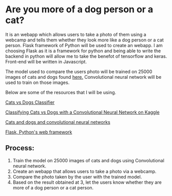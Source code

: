 
# Are you more of a dog person or a cat? 


It is an webapp which allows users to take a photo of them using a webcamp and tells them whether they look more like a dog person or a cat person. Flask framework of Python will be used 
to create an webapp. I am choosing Flask as it is a framework for python and being able to write the backend in python will allow me to take the benefot of tensorflow and keras. Front-end will be written in Javascript.

The model used to compare the users photo will be trained on 25000 images of cats and dogs found [here.](https://www.kaggle.com/c/dogs-vs-cats) Convolutional neural network will be used to train on those images. 

Below are some of the resources that I will be using.

[Cats vs Dogs Classifier](https://github.com/neungkl/cat-vs-dog-classification) 

[Classifying Cats vs Dogs with a Convolutional Neural Network on Kaggle](https://pythonprogramming.net/convolutional-neural-network-kats-vs-dogs-machine-learning-tutorial/) 

[Cats and dogs and convolutional neural networks](http://www.subsubroutine.com/sub-subroutine/2016/9/30/cats-and-dogs-and-convolutional-neural-networks) 

[Flask, Python's web framework](http://flask.pocoo.org/) 


## Process:
1. Train the model on 25000 images of cats and dogs using Convolutional neural network.
2. Create an webapp that allows users to take a photo via a webcamp.
3. Compare the photo taken by the user with the trained model. 
4. Based on the result obtained at 3, let the users know whether they are more of a dog person or a cat person. 
